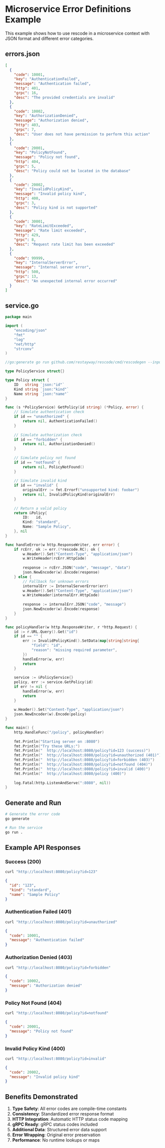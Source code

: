 # Microservice Error Definitions Example

This example shows how to use rescode in a microservice context with JSON format and different error categories.

## errors.json

```json
[
  {
    "code": 10001,
    "key": "AuthenticationFailed",
    "message": "Authentication failed",
    "http": 401,
    "grpc": 16,
    "desc": "The provided credentials are invalid"
  },
  {
    "code": 10002,
    "key": "AuthorizationDenied",
    "message": "Authorization denied",
    "http": 403,
    "grpc": 7,
    "desc": "User does not have permission to perform this action"
  },
  {
    "code": 20001,
    "key": "PolicyNotFound",
    "message": "Policy not found",
    "http": 404,
    "grpc": 5,
    "desc": "Policy could not be located in the database"
  },
  {
    "code": 20002,
    "key": "InvalidPolicyKind",
    "message": "Invalid policy kind",
    "http": 400,
    "grpc": 3,
    "desc": "Policy kind is not supported"
  },
  {
    "code": 30001,
    "key": "RateLimitExceeded",
    "message": "Rate limit exceeded",
    "http": 429,
    "grpc": 8,
    "desc": "Request rate limit has been exceeded"
  },
  {
    "code": 99999,
    "key": "InternalServerError",
    "message": "Internal server error",
    "http": 500,
    "grpc": 13,
    "desc": "An unexpected internal error occurred"
  }
]
```

## service.go

```go
package main

import (
	"encoding/json"
	"fmt"
	"log"
	"net/http"
	"strconv"
)

//go:generate go run github.com/restayway/rescode/cmd/rescodegen --input errors.json --output service_errors.go --package main

type PolicyService struct{}

type Policy struct {
	ID   string `json:"id"`
	Kind string `json:"kind"`
	Name string `json:"name"`
}

func (s *PolicyService) GetPolicy(id string) (*Policy, error) {
	// Simulate authentication check
	if id == "unauthorized" {
		return nil, AuthenticationFailed()
	}
	
	// Simulate authorization check
	if id == "forbidden" {
		return nil, AuthorizationDenied()
	}
	
	// Simulate policy not found
	if id == "notfound" {
		return nil, PolicyNotFound()
	}
	
	// Simulate invalid kind
	if id == "invalid" {
		originalErr := fmt.Errorf("unsupported kind: foobar")
		return nil, InvalidPolicyKind(originalErr)
	}
	
	// Return a valid policy
	return &Policy{
		ID:   id,
		Kind: "standard",
		Name: "Sample Policy",
	}, nil
}

func handleError(w http.ResponseWriter, err error) {
	if rcErr, ok := err.(*rescode.RC); ok {
		w.Header().Set("Content-Type", "application/json")
		w.WriteHeader(rcErr.HttpCode)
		
		response := rcErr.JSON("code", "message", "data")
		json.NewEncoder(w).Encode(response)
	} else {
		// Fallback for unknown errors
		internalErr := InternalServerError(err)
		w.Header().Set("Content-Type", "application/json")
		w.WriteHeader(internalErr.HttpCode)
		
		response := internalErr.JSON("code", "message")
		json.NewEncoder(w).Encode(response)
	}
}

func policyHandler(w http.ResponseWriter, r *http.Request) {
	id := r.URL.Query().Get("id")
	if id == "" {
		err := InvalidPolicyKind().SetData(map[string]string{
			"field": "id",
			"reason": "missing required parameter",
		})
		handleError(w, err)
		return
	}
	
	service := &PolicyService{}
	policy, err := service.GetPolicy(id)
	if err != nil {
		handleError(w, err)
		return
	}
	
	w.Header().Set("Content-Type", "application/json")
	json.NewEncoder(w).Encode(policy)
}

func main() {
	http.HandleFunc("/policy", policyHandler)
	
	fmt.Println("Starting server on :8080")
	fmt.Println("Try these URLs:")
	fmt.Println("  http://localhost:8080/policy?id=123 (success)")
	fmt.Println("  http://localhost:8080/policy?id=unauthorized (401)")
	fmt.Println("  http://localhost:8080/policy?id=forbidden (403)")
	fmt.Println("  http://localhost:8080/policy?id=notfound (404)")
	fmt.Println("  http://localhost:8080/policy?id=invalid (400)")
	fmt.Println("  http://localhost:8080/policy (400)")
	
	log.Fatal(http.ListenAndServe(":8080", nil))
}
```

## Generate and Run

```bash
# Generate the error code
go generate

# Run the service
go run .
```

## Example API Responses

### Success (200)
```bash
curl "http://localhost:8080/policy?id=123"
```
```json
{
  "id": "123",
  "kind": "standard", 
  "name": "Sample Policy"
}
```

### Authentication Failed (401)
```bash
curl "http://localhost:8080/policy?id=unauthorized"
```
```json
{
  "code": 10001,
  "message": "Authentication failed"
}
```

### Authorization Denied (403)
```bash
curl "http://localhost:8080/policy?id=forbidden"
```
```json
{
  "code": 10002,
  "message": "Authorization denied"
}
```

### Policy Not Found (404)
```bash
curl "http://localhost:8080/policy?id=notfound"
```
```json
{
  "code": 20001,
  "message": "Policy not found"
}
```

### Invalid Policy Kind (400)
```bash
curl "http://localhost:8080/policy?id=invalid"
```
```json
{
  "code": 20002,
  "message": "Invalid policy kind"
}
```

## Benefits Demonstrated

1. **Type Safety**: All error codes are compile-time constants
2. **Consistency**: Standardized error response format
3. **HTTP Integration**: Automatic HTTP status code mapping
4. **gRPC Ready**: gRPC status codes included
5. **Additional Data**: Structured error data support
6. **Error Wrapping**: Original error preservation
7. **Performance**: No runtime lookups or maps